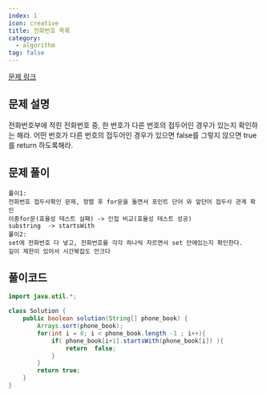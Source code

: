 ```yaml
---
index: 1
icon: creative
title: 전화번호 목록
category:
  - algorithm
tag: false
---
```


[문제 링크](https://programmers.co.kr/learn/courses/30/lessons/42577)

## 문제 설명

전화번호부에 적힌 전화번호 중, 한 번호가 다른 번호의 접두어인 경우가 있는지 확인하는 해라. 어떤 번호가 다른 번호의 접두어인 경우가 있으면 false를 그렇지 않으면 true를 return 하도록해라.

## 문제 풀이

    풀이1:
    전화번호 접두사확인 문제, 정렬 후 for문을 돌면서 포인트 단어 와 앞단어 접두사 관계 확인
    이중for문(효율성 테스트 실패) -> 인접 비교(효율성 테스트 성공)
    substring  -> startsWith
    풀이2:
    set에 전화번호 다 넣고, 전화번호를 각각 하나씩 자르면서 set 안에있는지 확인한다.
    길이 제한이 있어서 시간복잡도 안크다

## 풀이코드

```java
import java.util.*;

class Solution {
    public boolean solution(String[] phone_book) {
        Arrays.sort(phone_book);
        for(int i = 0; i < phone_book.length -1 ; i++){
            if( phone_book[i+1].startsWith(phone_book[i]) ){
                return  false;
            }
        }
        return true;
    }
}
```
